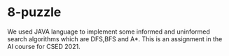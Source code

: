 # 8-puzzle
We used JAVA language to implement some informed and uninformed search algorithms which are DFS,BFS and A*. This is an assignment in the AI course for CSED 2021.
